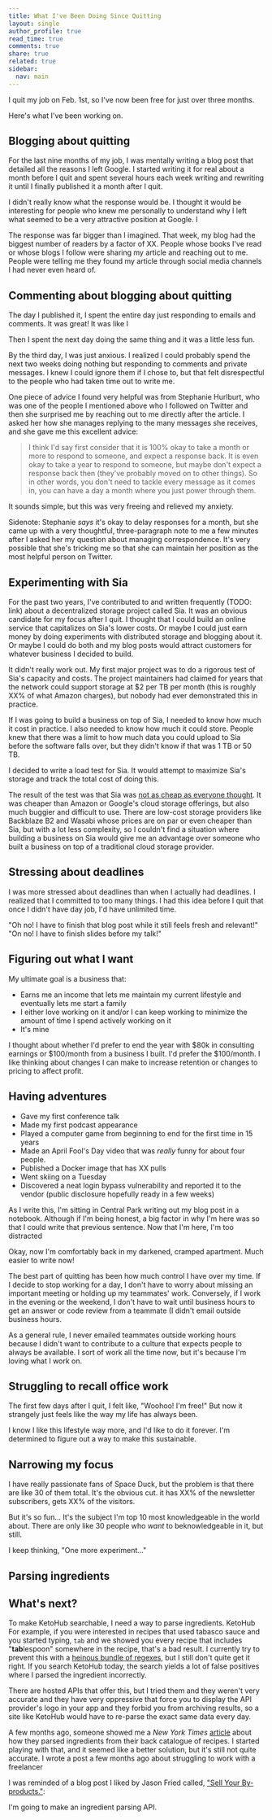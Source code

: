 ```yaml
---
title: What I've Been Doing Since Quitting
layout: single
author_profile: true
read_time: true
comments: true
share: true
related: true
sidebar:
  nav: main
---
```


I quit my job on Feb. 1st, so I've now been free for just over three months.

Here's what I've been working on.

## Blogging about quitting

For the last nine months of my job, I was mentally writing a blog post that detailed all the reasons I left Google. I started writing it for real about a month before I quit and spent several hours each week writing and rewriting it until I finally published it a month after I quit.

I didn't really know what the response would be. I thought it would be interesting for people who knew me personally to understand why I left what seemed to be a very attractive position at Google. I 

The response was far bigger than I imagined. That week, my blog had the biggest number of readers by a factor of XX. People whose books I've read or whose blogs I follow were sharing my article and reaching out to me. People were telling me they found my article through social media channels I had never even heard of.

## Commenting about blogging about quitting

The day I published it, I spent the entire day just responding to emails and comments. It was great! It was like I 

Then I spent the next day doing the same thing and it was a little less fun.

By the third day, I was just anxious. I realized I could probably spend the next two weeks doing nothing but responding to comments and private messages. I knew I could ignore them if I chose to, but that felt disrespectful to the people who had taken time out to write me.

One piece of advice I found very helpful was from Stephanie Hurlburt, who was one of the people I mentioned above who I followed on Twitter and then she surprised me by reaching out to me directly after the article. I asked her how she manages replying to the many messages she receives, and she gave me this excellent advice:

>I think I'd say first consider that it is 100% okay to take a month or more to respond to someone, and expect a response back. It is even okay to take a year to respond to someone, but maybe don't expect a response back then (they've probably moved on to other things). So in other words, you don't need to tackle every message as it comes in, you can have a day a month where you just power through them.

It sounds simple, but this was very freeing and relieved my anxiety.

Sidenote: Stephanie *says*  it's okay to delay responses for a month, but she came up with a very thoughtful, three-paragraph note to me a few minutes after I asked her my question about managing correspondence. It's very possible that she's tricking me so that she can maintain her position as the most helpful person on Twitter.

## Experimenting with Sia

For the past two years, I've contributed to and written frequently (TODO: link) about a decentralized storage project called Sia. It was an obvious candidate for my focus after I quit. I thought that I could build an online service that capitalizes on Sia's lower costs. Or maybe I could just earn money by doing experiments with distributed storage and blogging about it. Or maybe I could do both and my blog posts would attract customers for whatever business I decided to build.

It didn't really work out. My first major project was to do a rigorous test of Sia's capacity and costs. The project maintainers had claimed for years that the network could support storage at $2 per TB per month (this is roughly XX% of what Amazon charges), but nobody had ever demonstrated this in practice.

If I was going to build a business on top of Sia, I needed to know how much it cost in practice. I also needed to know how much it could store. People knew that there was a limit to how much data you could upload to Sia before the software falls over, but they didn't know if that was 1 TB or 50 TB.

I decided to write a load test for Sia. It would attempt to maximize Sia's storage and track the total cost of doing this.

The result of the test was that Sia was [not as cheap as everyone thought](https://blog.spaceduck.io/load-test-wrapup/#storage-isnt-that-cheap). It was cheaper than Amazon or Google's cloud storage offerings, but also much buggier and difficult to use. There are low-cost storage providers like Backblaze B2 and Wasabi whose prices are on par or even cheaper than Sia, but with a lot less complexity, so I couldn't find a situation where building a business on Sia would give me an advantage over someone who built a business on top of a traditional cloud storage provider.

## Stressing about deadlines

I was more stressed about deadlines than when I actually had deadlines. I realized that I committed to too many things. I had this idea before I quit that once I didn't have day job, I'd have unlimited time.

"Oh no! I have to finish that blog post while it still feels fresh and relevant!"
"On no! I have to finish slides before my talk!"

## Figuring out what I want

My ultimate goal is a business that:

* Earns me an income that lets me maintain my current lifestyle and eventually lets me start a family
* I either love working on it and/or I can keep working to minimize the amount of time I spend actively working on it
* It's mine

I thought about whether I'd prefer to end the year with $80k in consulting earnings or $100/month from a business I built. I'd prefer the $100/month. I like thinking about changes I can make to increase retention or changes to pricing to affect profit.

## Having adventures

* Gave my first conference talk
* Made my first podcast appearance
* Played a computer game from beginning to end for the first time in 15 years
* Made an April Fool's Day video that was *really* funny for about four people.
* Published a Docker image that has XX pulls
* Went skiing on a Tuesday
* Discovered a neat login bypass vulnerability and reported it to the vendor (public disclosure hopefully ready in a few weeks)

As I write this, I'm sitting in Central Park writing out my blog post in a notebook. Although if I'm being honest, a big factor in why I'm here was so that I could write that previous sentence. Now that I'm here, I'm too distracted

Okay, now I'm comfortably back in my darkened, cramped apartment. Much easier to write now!

The best part of quitting has been how much control I have over my time. If I decide to stop working for a day, I don't have to worry about missing an important meeting or holding up my teammates' work. Conversely, if I work in the evening or the weekend, I don't have to wait until business hours to get an answer or code review from a teammate (I didn't email outside business hours.

As a general rule, I never emailed teammates outside working hours because I didn't want to contribute to a culture that expects people to always be available. I sort of work all the time now, but it's because I'm loving what I work on.

## Struggling to recall office work

The first few days after I quit, I felt like, "Woohoo! I'm free!" But now it strangely just feels like the way my life has always been. 

I know I like this lifestyle way more, and I'd like to do it forever. I'm determined to figure out a way to make this sustainable.

## Narrowing my focus

I have really passionate fans of Space Duck, but the problem is that there are like 30 of them total. It's the obvious cut. it has XX% of the newsletter subscribers, gets XX% of the visitors.

But it's so fun... It's the subject I'm top 10 most knowledgeable in the world about. There are only like 30 people who *want* to beknowledgeable in it, but still.

I keep thinking, "One more experiment..."

## Parsing ingredients

## What's next?

To make KetoHub searchable, I need a way to parse ingredients. KetoHub For example, if you were interested in recipes that used tabasco sauce and you started typing, `tab` and we showed you every recipe that includes "**tab**lespoon" somewhere in the recipe, that's a bad result. I currently try to prevent this with a [heinous bundle of regexes](http://regex.info/blog/2006-09-15/247), but I still don't quite get it right. If you search KetoHub today, the search yields a lot of false positives where I parsed the ingredient incorrectly.

There are hosted APIs that offer this, but I tried them and they weren't very accurate and they have very oppressive that force you to display the API provider's logo in your app and they forbid you from archiving results, so a site like KetoHub would have to re-parse the exact same data every day.

A few months ago, someone showed me a *New York Times* [article](https://open.blogs.nytimes.com/2015/04/09/extracting-structured-data-from-recipes-using-conditional-random-fields/) about how they parsed ingredients from their back catalogue of recipes. I started playing with that, and it seemed like a better solution, but it's still not quite accurate. I wrote a post a few months ago about struggling to work with a freelancer

I was reminded of a blog post I liked by Jason Fried called, ["Sell Your By-products."](https://signalvnoise.com/posts/1620-sell-your-by-products):

I'm going to make an ingredient parsing API.